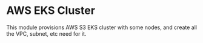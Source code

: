 # AWS EKS Cluster

This module provisions AWS S3 EKS cluster with some nodes, and create all the VPC, subnet, etc need for it.
